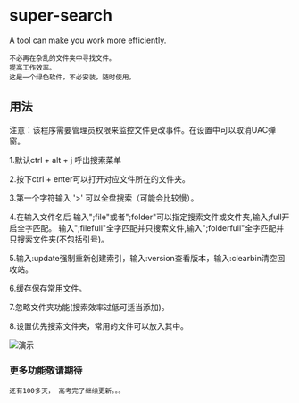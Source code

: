 # super-search
A tool can make you work more efficiently.


    不必再在杂乱的文件夹中寻找文件。
    提高工作效率。
    这是一个绿色软件，不必安装，随时使用。
    
## 用法
注意：该程序需要管理员权限来监控文件更改事件。在设置中可以取消UAC弹窗。

1.默认ctrl + alt + j 呼出搜索菜单  

2.按下ctrl + enter可以打开对应文件所在的文件夹。  

3.第一个字符输入 '>'  可以全盘搜索（可能会比较慢）。  

4.在输入文件名后 输入";file"或者";folder"可以指定搜索文件或文件夹,输入;full开启全字匹配。
  输入";filefull"全字匹配并只搜索文件,输入";folderfull"全字匹配并只搜索文件夹(不包括引号)。

5.输入:update强制重新创建索引，输入:version查看版本，输入:clearbin清空回收站。

6.缓存保存常用文件。  

7.忽略文件夹功能(搜索效率过低可适当添加)。  

8.设置优先搜索文件夹，常用的文件可以放入其中。  

    
![演示](https://github.com/XUANXUQAQ/super-search/raw/master/%E6%BC%94%E7%A4%BA.gif)
    
### 更多功能敬请期待
    还有100多天， 高考完了继续更新。。。
    
   
